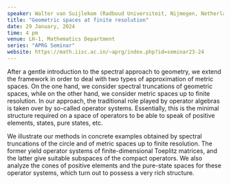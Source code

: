 ```yaml
---
speaker: Walter van Suijlekom (Radboud Universiteit, Nijmegen, Netherlands)
title: "Geometric spaces at finite resolution"
date: 29 January, 2024
time: 4 pm
venue: LH-1, Mathematics Department
series: "APRG Seminar"
website: https://math.iisc.ac.in/~aprg/index.php?id=seminar23-24
---
```


After a gentle introduction to the spectral approach to geometry, we extend the framework in order to deal with two
types of approximation of metric spaces. On the one hand, we consider spectral truncations of geometric spaces, while
on the other hand, we consider metric spaces up to finite resolution. In our approach, the traditional role played by
operator algebras is taken over by so-called operator systems. Essentially, this is the minimal structure required on
a space of operators to be able to speak of positive elements, states, pure states, etc.

We illustrate our methods in concrete examples obtained by spectral truncations of the circle and of metric spaces up
to finite resolution. The former yield operator systems of finite-dimensional Toeplitz matrices, and the latter give
suitable subspaces of the compact operators. We also analyze the cones of positive elements and the pure-state spaces
for these operator systems, which turn out to possess a very rich structure.
